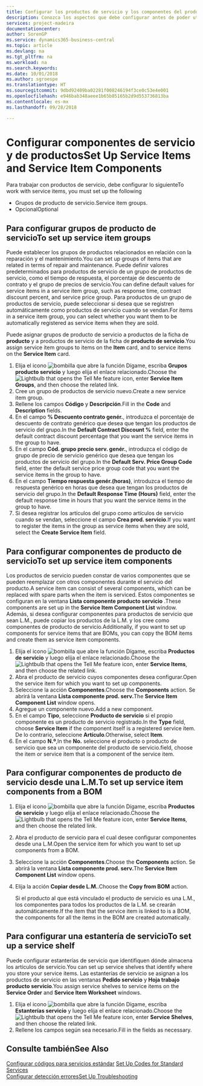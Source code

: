 ```yaml
---
title: Configurar los productos de servicio y los componentes del producto de servicio | Documentos de Microsoft
description: Conozca los aspectos que debe configurar antes de poder utilizar los productos del servicio, incluidos los valores predeterminados, como el tiempo de respuesta, el porcentaje de descuento del contrato y el grupo de precios de servicio.
services: project-madeira
documentationcenter: 
author: SorenGP
ms.service: dynamics365-business-central
ms.topic: article
ms.devlang: na
ms.tgt_pltfrm: na
ms.workload: na
ms.search.keywords: 
ms.date: 10/01/2018
ms.author: sgroespe
ms.translationtype: HT
ms.sourcegitcommit: 9dbd92409ba02281f008246194f3ce0c53e4e001
ms.openlocfilehash: e946bab348aeee1b65b85165b2d9d553736813ba
ms.contentlocale: es-mx
ms.lasthandoff: 09/28/2018

---
```

# <a name="set-up-service-items-and-service-item-components"></a><span data-ttu-id="71d76-103">Configurar componentes de servicio y de productos</span><span class="sxs-lookup"><span data-stu-id="71d76-103">Set Up Service Items and Service Item Components</span></span>
<span data-ttu-id="71d76-104">Para trabajar con productos de servicio, debe configurar lo siguiente</span><span class="sxs-lookup"><span data-stu-id="71d76-104">To work with service items, you must set up the following</span></span>

* <span data-ttu-id="71d76-105">Grupos de producto de servicio.</span><span class="sxs-lookup"><span data-stu-id="71d76-105">Service item groups.</span></span>
* <span data-ttu-id="71d76-106">Opcional</span><span class="sxs-lookup"><span data-stu-id="71d76-106">Optional</span></span>

## <a name="to-set-up-service-item-groups"></a><span data-ttu-id="71d76-107">Para configurar grupos de producto de servicio</span><span class="sxs-lookup"><span data-stu-id="71d76-107">To set up service item groups</span></span>
<span data-ttu-id="71d76-108">Puede establecer los grupos de productos relacionados en relación con la reparación y el mantenimiento.</span><span class="sxs-lookup"><span data-stu-id="71d76-108">You can set up groups of items that are related in terms of repair and maintenance.</span></span> <span data-ttu-id="71d76-109">Puede definir valores predeterminados para productos de servicio de un grupo de productos de servicio, como el tiempo de respuesta, el porcentaje de descuento de contrato y el grupo de precios de servicio.</span><span class="sxs-lookup"><span data-stu-id="71d76-109">You can define default values for service items in a service item group, such as response time, contract discount percent, and service price group.</span></span> <span data-ttu-id="71d76-110">Para productos de un grupo de productos de servicio, puede seleccionar si desea que se registren automáticamente como productos de servicio cuando se vendan.</span><span class="sxs-lookup"><span data-stu-id="71d76-110">For items in a service item group, you can select whether you want them to be automatically registered as service items when they are sold.</span></span>  

<span data-ttu-id="71d76-111">Puede asignar grupos de producto de servicio a productos de la ficha de **producto** y a productos de servicio de la ficha de **producto de servicio**.</span><span class="sxs-lookup"><span data-stu-id="71d76-111">You assign service item groups to items on the **Item** card, and to service items on the **Service Item** card.</span></span>  

1. <span data-ttu-id="71d76-112">Elija el icono ![bombilla que abre la función Dígame](media/ui-search/search_small.png "Dígame que desea hacer"), escriba **Grupos producto servicio** y luego elija el enlace relacionado.</span><span class="sxs-lookup"><span data-stu-id="71d76-112">Choose the ![Lightbulb that opens the Tell Me feature](media/ui-search/search_small.png "Tell me what you want to do") icon, enter **Service Item Groups**, and then choose the related link.</span></span>  
2. <span data-ttu-id="71d76-113">Cree un grupo de productos de servicio nuevo.</span><span class="sxs-lookup"><span data-stu-id="71d76-113">Create a new service item group.</span></span>  
3. <span data-ttu-id="71d76-114">Rellene los campos **Código** y **Descripción**.</span><span class="sxs-lookup"><span data-stu-id="71d76-114">Fill in the **Code** and **Description** fields.</span></span>  
4. <span data-ttu-id="71d76-115">En el campo **% Descuento contrato genér.**, introduzca el porcentaje de descuento de contrato genérico que desea que tengan los productos de servicio del grupo.</span><span class="sxs-lookup"><span data-stu-id="71d76-115">In the **Default Contract Discount %** field, enter the default contract discount percentage that you want the service items in the group to have.</span></span>  
5. <span data-ttu-id="71d76-116">En el campo **Cód. grupo precio serv. genér.**, introduzca el código de grupo de precio de servicio genérico que desea que tengan los productos de servicio del grupo.</span><span class="sxs-lookup"><span data-stu-id="71d76-116">In the **Default Serv. Price Group Code** field, enter the default service price group code that you want the service items in the group to have.</span></span>  
6. <span data-ttu-id="71d76-117">En el campo **Tiempo respuesta genér.(horas)**, introduzca el tiempo de respuesta genérico en horas que desea que tengan los productos de servicio del grupo.</span><span class="sxs-lookup"><span data-stu-id="71d76-117">In the **Default Response Time (Hours)** field, enter the default response time in hours that you want the service items in the group to have.</span></span>  
7. <span data-ttu-id="71d76-118">Si desea registrar los artículos del grupo como artículos de servicio cuando se vendan, seleccione el campo **Crea prod. servicio**.</span><span class="sxs-lookup"><span data-stu-id="71d76-118">If you want to register the items in the group as service items when they are sold, select the **Create Service Item** field.</span></span>  

## <a name="to-set-up-service-item-components"></a><span data-ttu-id="71d76-119">Para configurar componentes de producto de servicio</span><span class="sxs-lookup"><span data-stu-id="71d76-119">To set up service item components</span></span>
<span data-ttu-id="71d76-120">Los productos de servicio pueden constar de varios componentes que se pueden reemplazar con otros componentes durante el servicio del producto.</span><span class="sxs-lookup"><span data-stu-id="71d76-120">A service item can consist of several components, which can be replaced with spare parts when the item is serviced.</span></span> <span data-ttu-id="71d76-121">Estos componentes se configuran en la ventana **Lista componente producto servicio** .</span><span class="sxs-lookup"><span data-stu-id="71d76-121">These components are set up in the **Service Item Component List** window.</span></span> <span data-ttu-id="71d76-122">Además, si desea configurar componentes para productos de servicio que sean L.M., puede copiar los productos de la L.M. y los cree como componentes de producto de servicio.</span><span class="sxs-lookup"><span data-stu-id="71d76-122">Additionally, if you want to set up components for service items that are BOMs, you can copy the BOM items and create them as service item components.</span></span>

1. <span data-ttu-id="71d76-123">Elija el icono ![bombilla que abre la función Dígame](media/ui-search/search_small.png "Dígame que desea hacer"), escriba **Productos de servicio** y luego elija el enlace relacionado.</span><span class="sxs-lookup"><span data-stu-id="71d76-123">Choose the ![Lightbulb that opens the Tell Me feature](media/ui-search/search_small.png "Tell me what you want to do") icon, enter **Service Items**, and then choose the related link.</span></span>
2. <span data-ttu-id="71d76-124">Abra el producto de servicio cuyos componentes desea configurar.</span><span class="sxs-lookup"><span data-stu-id="71d76-124">Open the service item for which you want to set up components.</span></span>  
3. <span data-ttu-id="71d76-125">Seleccione la acción **Componentes**.</span><span class="sxs-lookup"><span data-stu-id="71d76-125">Choose the **Components** action.</span></span> <span data-ttu-id="71d76-126">Se abrirá la ventana **Lista componente prod. serv.**</span><span class="sxs-lookup"><span data-stu-id="71d76-126">The **Service Item Component List** window opens.</span></span>  
4. <span data-ttu-id="71d76-127">Agregue un componente nuevo.</span><span class="sxs-lookup"><span data-stu-id="71d76-127">Add a new component.</span></span>  
5. <span data-ttu-id="71d76-128">En el campo **Tipo**, seleccione **Producto de servicio** si el propio componente es un producto de servicio registrado.</span><span class="sxs-lookup"><span data-stu-id="71d76-128">In the **Type** field, choose **Service Item** if the component itself is a registered service item.</span></span> <span data-ttu-id="71d76-129">De lo contrario, seleccione **Artículo**.</span><span class="sxs-lookup"><span data-stu-id="71d76-129">Otherwise, select **Item**.</span></span>  
6. <span data-ttu-id="71d76-130">En el campo **N.º**,</span><span class="sxs-lookup"><span data-stu-id="71d76-130">In the **No.**</span></span> <span data-ttu-id="71d76-131">seleccione el producto o producto de servicio que sea un componente del producto de servicio.</span><span class="sxs-lookup"><span data-stu-id="71d76-131">field, choose the item or service item that is a component of the service item.</span></span>  

## <a name="to-set-up-service-item-components-from-a-bom"></a><span data-ttu-id="71d76-132">Para configurar componentes de producto de servicio desde una L.M.</span><span class="sxs-lookup"><span data-stu-id="71d76-132">To set up service item components from a BOM</span></span>
1.  <span data-ttu-id="71d76-133">Elija el icono ![bombilla que abre la función Dígame](media/ui-search/search_small.png "Dígame que desea hacer"), escriba **Productos de servicio** y luego elija el enlace relacionado.</span><span class="sxs-lookup"><span data-stu-id="71d76-133">Choose the ![Lightbulb that opens the Tell Me feature](media/ui-search/search_small.png "Tell me what you want to do") icon, enter **Service Items**, and then choose the related link.</span></span>  
2. <span data-ttu-id="71d76-134">Abra el producto de servicio para el cual desee configurar componentes desde una L.M.</span><span class="sxs-lookup"><span data-stu-id="71d76-134">Open the service item for which you want to set up components from a BOM.</span></span>  
3. <span data-ttu-id="71d76-135">Seleccione la acción **Componentes**.</span><span class="sxs-lookup"><span data-stu-id="71d76-135">Choose the **Components** action.</span></span> <span data-ttu-id="71d76-136">Se abrirá la ventana **Lista componente prod. serv.**</span><span class="sxs-lookup"><span data-stu-id="71d76-136">The **Service Item Component List** window opens.</span></span>  
4. <span data-ttu-id="71d76-137">Elija la acción **Copiar desde L.M.**.</span><span class="sxs-lookup"><span data-stu-id="71d76-137">Choose the **Copy from BOM** action.</span></span>  

    <span data-ttu-id="71d76-138">Si el producto al que está vinculado el producto de servicio es una L.M., los componentes para todos los productos de la L.M. se crearán automáticamente.</span><span class="sxs-lookup"><span data-stu-id="71d76-138">If the item that the service item is linked to is a BOM, the components for all the items in the BOM are created automatically.</span></span>  

## <a name="to-set-up-a-service-shelf"></a><span data-ttu-id="71d76-139">Para configurar una estantería de servicio</span><span class="sxs-lookup"><span data-stu-id="71d76-139">To set up a service shelf</span></span>
<span data-ttu-id="71d76-140">Puede configurar estanterías de servicio que identifiquen dónde almacena los artículos de servicio.</span><span class="sxs-lookup"><span data-stu-id="71d76-140">You can set up service shelves that identify where you store your service items.</span></span> <span data-ttu-id="71d76-141">Las estanterías de servicio se asignan a los productos de servicio en las ventanas **Pedido servicio** y **Hoja trabajo producto servicio**.</span><span class="sxs-lookup"><span data-stu-id="71d76-141">You assign service shelves to service items on the **Service Order** and **Service Item Worksheet** windows.</span></span>  

1. <span data-ttu-id="71d76-142">Elija el icono ![bombilla que abre la función Dígame](media/ui-search/search_small.png "Dígame que desea hacer"), escriba **Estanterías servicio** y luego elija el enlace relacionado.</span><span class="sxs-lookup"><span data-stu-id="71d76-142">Choose the ![Lightbulb that opens the Tell Me feature](media/ui-search/search_small.png "Tell me what you want to do") icon, enter **Service Shelves**, and then choose the related link.</span></span>
2. <span data-ttu-id="71d76-143">Rellene los campos según sea necesario.</span><span class="sxs-lookup"><span data-stu-id="71d76-143">Fill in the fields as necessary.</span></span>

## <a name="see-also"></a><span data-ttu-id="71d76-144">Consulte también</span><span class="sxs-lookup"><span data-stu-id="71d76-144">See Also</span></span>
<span data-ttu-id="71d76-145">[Configurar códigos para servicios estándar](service-how-setup-service-coding.md) </span><span class="sxs-lookup"><span data-stu-id="71d76-145">[Set Up Codes for Standard Services](service-how-setup-service-coding.md) </span></span>  
[<span data-ttu-id="71d76-146">Configurar detección errores</span><span class="sxs-lookup"><span data-stu-id="71d76-146">Set Up Troubleshooting</span></span>](service-how-setup-troubleshooting.md)

